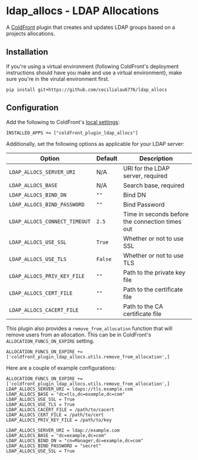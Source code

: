 # ldap_allocs - LDAP Allocations

A [ColdFront](https://coldfront.readthedocs.io/en/latest/) plugin that creates and updates LDAP groups based on a projects allocations.

## Installation
If you're using a virtual environment (following ColdFront's deployment instructions should have you make and use a virtual environment), make sure you're in the virutal environment first.

`pip install git+https://github.com/cecilialau6776/ldap_allocs`

## Configuration
Add the following to ColdFront's [local settings](https://coldfront.readthedocs.io/en/latest/config/#configuration-files):

```
INSTALLED_APPS += ["coldfront_plugin_ldap_allocs"]
```

Additionally, set the following options as applicable for your LDAP server:

| Option | Default | Description |
| --- | --- | --- |
| `LDAP_ALLOCS_SERVER_URI` | N/A | URI for the LDAP server, required |
| `LDAP_ALLOCS_BASE` | N/A | Search base, required |
| `LDAP_ALLOCS_BIND_DN` | `""` | Bind DN |
| `LDAP_ALLOCS_BIND_PASSWORD` | `""` | Bind Password |
| `LDAP_ALLOCS_CONNECT_TIMEOUT` | `2.5` | Time in seconds before the connection times out |
| `LDAP_ALLOCS_USE_SSL` | `True` | Whether or not to use SSL |
| `LDAP_ALLOCS_USE_TLS` | `False` | Whether or not to use TLS |
| `LDAP_ALLOCS_PRIV_KEY_FILE` | `""` | Path to the private key file |
| `LDAP_ALLOCS_CERT_FILE` | `""` | Path to the certificate file |
| `LDAP_ALLOCS_CACERT_FILE` | `""` | Path to the CA certificate file |

This plugin also provides a `remove_from_allocation` function that will remove users from an allocation. This can be in ColdFront's `ALLOCATION_FUNCS_ON_EXPIRE` setting.

`ALLOCATION_FUNCS_ON_EXPIRE += ['coldfront_plugin_ldap_allocs.utils.remove_from_allocation',]`

Here are a couple of example configurations:

```
ALLOCATION_FUNCS_ON_EXPIRE += ['coldfront_plugin_ldap_allocs.utils.remove_from_allocation',]
LDAP_ALLOCS_SERVER_URI = ldaps://tls.example.com
LDAP_ALLOCS_BASE = "dc=tls,dc=example,dc=com"
LDAP_ALLOCS_USE_SSL = True
LDAP_ALLOCS_USE_TLS = True
LDAP_ALLOCS_CACERT_FILE = /path/to/cacert
LDAP_ALLOCS_CERT_FILE = /path/to/cert
LDAP_ALLOCS_PRIV_KEY_FILE = /path/to/key
```

```
LDAP_ALLOCS_SERVER_URI = ldap://example.com
LDAP_ALLOCS_BASE = "dc=example,dc=com"
LDAP_ALLOCS_BIND_DN = "cn=Manager,dc=example,dc=com"
LDAP_ALLOCS_BIND_PASSWORD = "secret"
LDAP_ALLOCS_USE_SSL = True
```

